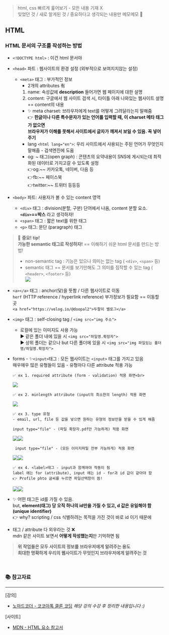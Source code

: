 > html, css 빠르게 훑어보기 - 모든 내용 기재 X <br>
> 잊었던 것 / 새로 알게된 것 / 중요하다고 생각되는 내용만 메모메모 📝<br>

## HTML

### HTML 문서의 구조를 작성하는 방법

- `<!DOCTYPE html>` : 이건 html 문서야
  <br>

- `<head>` 파트 : 웹사이트의 환경 설정 (외부적으로 보여지지않는 설정)
  - `<meta>` 태그 : 부가적인 정보
    - 2개의 attributes 有
    1. name: 속성값에 **description** 들어가면 웹 페이지에 대한 설명
    2. content: 구글에서 웹 사이트 검색 시, 타이틀 아래 나와있는 웹사이트 설명 == content의 내용
    - ✨ meta charset: 브라우저에게 text를 어떻게 그려달라는지 말해줌<br>
      👉 **한글이나 다른 특수문자가 있는 언어를 입력할 때, 이 charset 메타 태그가 없으면 <br>
      브라우저가 이해를 못해서 사이트에서 글자가 깨져서 보일 수 있음. 꼭 넣어주기**
    - lang `<html lang="en">`: 우리 사이트에서 사용되는 주된 언어가 무엇인지 말해줌 - 검색엔진에 도움
    - og: ~ 태그(open graph) : 콘텐츠의 요약내용이 SNS에 게시되는데 최적화된 데이터로 가지고갈 수 있도록 설정 <br>
      👉og:~~ 카카오톡, 네이버, 다음 등<br>
      👉fb:~~ 페이스북 <br>
      👉twitter:~~ 트위터 등등등<br>
- `<body>` 파트: 사용자가 볼 수 있는 content 영역
  - `<div>` 태그 : division(분할, 구분) 단어에서 나옴, content 분할 요소.
    **`<div>`==박스** 라고 생각하자!
  - `<span>` 태그 : 짧은 text를 위한 태그
  - `<p>` 태그: 문단 (paragraph) 태그

> 🤩 **중요!** **tip!**<br>
> **가능한 semantic 태그로 작성하자!** == 이해하기 쉬운 html 문서를 만드는 방법!
>
> - non-semantic tag : 기능은 있으나 의미는 없는 tag ( `<div>`, `<span>` 등)
> - semantic 태그 == 문서를 보기만해도 그 의미를 짐작할 수 있는 tag ( `<header>`, `<footer>` 등)<br>
>   ![](https://velog.velcdn.com/images/doopal2/post/4aa94b8b-0fb4-45d1-bf78-f44b8ff16117/image.png)<br>

- `<a></a>` 태그 : anchor(닻)을 뜻함 / 다른 웹사이트로 이동<br>
  `herf` (HTTP reference / hyperlink reference) 부가정보가 필요함 == 이동할 곳 <br>
  `<a href="https://velog.io/@doopal2">두팔이 벨로그</a>`<br>

- `<img>` 태그 : self-closing tag / `<img src="img 주소">`
  - 로컬에 있는 이미지도 사용 가능 <br>
    ▶ 같은 폴더 내에 있을 시 `<img src="파일명.확장자">`<br>
    ▶ 상위 폴더는 같으나 but 다른 폴더에 있을 시 `<img src="img 파일있는 폴더명/파일명.확장자">`
- forms - ✨`<input>`태그 : 모든 웹사이트는 `<input>` 태그를 가지고 있음<br>
  매우매우 많은 유형들이 있음 - 유형마다 다른 attribute 적용 가능

      ✅ ex 1. required attribute (form - validation) 적용 화면<br>

  ![](https://velog.velcdn.com/images/doopal2/post/6dcb2433-63df-4a0c-81ac-4cf2352f42fd/image.png)

      ✅ ex 2. minlength attribute (input의 최소한의 length) 적용 화면

  ![](https://velog.velcdn.com/images/doopal2/post/cd94bab0-c8d0-4b61-9643-f79bde890bfe/image.png)

      ✅ ex 3. type 유형
      - email, url, file 등 값을 넣으면 원하는 유형의 정보만을 받을 수 있게 해줌

      input type="file" - (파일 확장자.pdf만 가능하게) 적용 화면

  ![](https://velog.velcdn.com/images/doopal2/post/551e1176-b4de-48d9-87b9-c92585357c6c/image.png)![](https://velog.velcdn.com/images/doopal2/post/af4686f3-7fa5-4a6c-a671-3b707aae648d/image.png)

       input type="file" - (모든 이미지파일 전부 가능하게) 적용 화면

  ![](https://velog.velcdn.com/images/doopal2/post/276d153f-315b-4ade-962e-bfcc9011e67a/image.png)![](https://velog.velcdn.com/images/doopal2/post/70e319af-9a09-4549-8f1d-4c4c5e2baa4c/image.png)

      ✅ ex 4. <label>태그 - input과 함께여야 작동이 됨
      label 에는 for (attribute), input 에는 id - for과 id 값이 같아야 함
      👉 Profile phto 글씨를 누르면 파일선택창이 뜸!

  ![](https://velog.velcdn.com/images/doopal2/post/3b3eb414-e3d5-49c8-94c1-1d76a343097a/image.png)![](https://velog.velcdn.com/images/doopal2/post/d9c45292-2767-4eb1-bf11-4fe925fa2f34/image.png)

- ✨ 어떤 태그든 id를 가질 수 있음.<br>
  but, **element(태그) 당 오직 하나의 id만을 가질 수 있고, d 값은 유일해야 함 (unique identifier)** <br>
  👉 why? scripting / css 식별하려는 목적을 가진 것이 바로 id 이기 때문에<br>

- 태그 / attribute 다 외우라는 것 ❌ <br>
  mdn 같은 사이트 보면서 **어떻게 작성했는지**만 기억하면 됨<br>

> **위 작업들은 모두 사이트의 정보를 브라우저에게 알려주는 용도<br>
> 최대한 명확하게 우리의 웹사이트가 무엇인지 브라우저에게 알려주는 것**<br>

<br/>

### 📚 참고자료

---

[강의]

- [노마드코더 - 코코아톡 클론 코딩](https://nomadcoders.co/kokoa-clone)
  _해당 강의 수강 후 정리한 내용입니다 :)_

[사이트]

- [MDN - HTML 요소 참고서](https://developer.mozilla.org/ko/docs/Web/HTML/Element)

